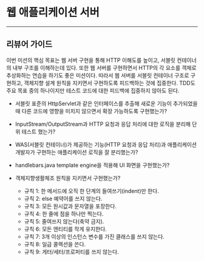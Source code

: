 # 웹 애플리케이션 서버

---
## 리뷰어 가이드
이번 미션의 핵심 목표는 웹 서버 구현을 통해 HTTP 이해도를 높이고, 서블릿 컨테이너의 내부 구조를 이해하는데 있다.
또한 웹 서버를 구현하면서 HTTP의 각 요소를 객체로 추상화하는 연습을 하기도 좋은 미션이다.
따라서 웹 서버를 서블릿 컨테이너 구조로 구현하고, 객체지향 설계 원칙을 지키면서 구현하도록 피드백하는 것에 집중한다.
TDD도 주요 목표 중의 하나이지만 테스트 코드에 대한 피드백에 집중하지 않아도 된다.

* 서블릿 표준의 HttpServlet과 같은 인터페이스를 추출해 새로운 기능이 추가되었을 때 다른 코드에 영향을 미치지 않으면서 확장 가능하도록 구현했는가?
* InputStream/OutputStream과 HTTP 요청과 응답 처리에 대한 로직을 분리해 단위 테스트 했는가?
* WAS(서블릿 컨테이너)가 제공하는 기능(HTTP 요청과 응답 처리)과 애플리케이션 개발자가 구현하는 애플리케이션 로직을 잘 분리했는가?
* handlebars.java template engine을 적용해 UI 화면을 구현했는가?

* 객체지향생활체조 원칙을 지키면서 구현했는가?
  * 규칙 1: 한 메서드에 오직 한 단계의 들여쓰기(indent)만 한다.
  * 규칙 2: else 예약어를 쓰지 않는다.
  * 규칙 3: 모든 원시값과 문자열을 포장한다.
  * 규칙 4: 한 줄에 점을 하나만 찍는다.
  * 규칙 5: 줄여쓰지 않는다(축약 금지).
  * 규칙 6: 모든 엔티티를 작게 유지한다.
  * 규칙 7: 3개 이상의 인스턴스 변수를 가진 클래스를 쓰지 않는다.
  * 규칙 8: 일급 콜렉션을 쓴다.
  * 규칙 9: 게터/세터/프로퍼티를 쓰지 않는다.
